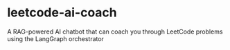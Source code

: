 # leetcode-ai-coach
A RAG-powered AI chatbot that can coach you through LeetCode problems using the LangGraph orchestrator
